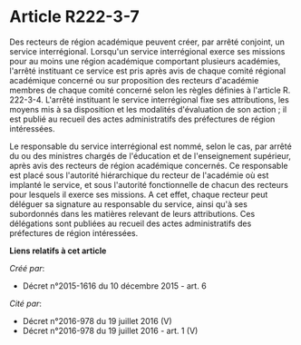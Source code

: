 # Article R222-3-7

Des recteurs de région académique peuvent créer, par arrêté conjoint, un service interrégional. Lorsqu'un service
interrégional exerce ses missions pour au moins une région académique comportant plusieurs académies, l'arrêté instituant ce
service est pris après avis de chaque comité régional académique concerné ou sur proposition des recteurs d'académie membres
de chaque comité concerné selon les règles définies à l'article R. 222-3-4. L'arrêté instituant le service interrégional fixe
ses attributions, les moyens mis à sa disposition et les modalités d'évaluation de son action ; il est publié au recueil des
actes administratifs des préfectures de région intéressées. 

Le responsable du service interrégional est nommé, selon le cas, par arrêté du ou des ministres chargés de l'éducation et de
l'enseignement supérieur, après avis des recteurs de région académique concernés. Ce responsable est placé sous l'autorité
hiérarchique du recteur de l'académie où est implanté le service, et sous l'autorité fonctionnelle de chacun des recteurs
pour lesquels il exerce ses missions. A cet effet, chaque recteur peut déléguer sa signature au responsable du service, ainsi
qu'à ses subordonnés dans les matières relevant de leurs attributions. Ces délégations sont publiées au recueil des actes
administratifs des préfectures de région intéressées.

**Liens relatifs à cet article**

_Créé par_:

  - Décret n°2015-1616 du 10 décembre 2015 - art. 6

_Cité par_:

  - Décret n°2016-978 du 19 juillet 2016 (V)
  - Décret n°2016-978 du 19 juillet 2016 - art. 1 (V)
